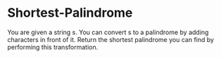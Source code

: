 # Shortest-Palindrome
You are given a string s. You can convert s to a  palindrome  by adding characters in front of it.  Return the shortest palindrome you can find by performing this transformation.
